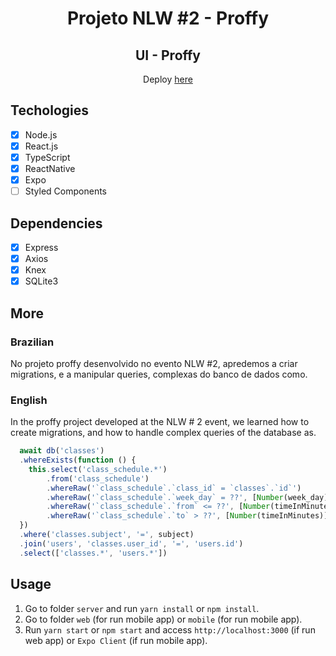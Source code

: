 <h1 align="center">
  Projeto NLW #2 - Proffy
</h1>

<h2 align="center">
  UI - Proffy<br />
</h2>
<p align="center">
  Deploy <a href="https://proffy-by-hallex.netlify.app">here</a>
</p>

## Techologies

- [x] Node.js
- [x] React.js
- [x] TypeScript
- [x] ReactNative
- [x] Expo
- [ ] Styled Components

## Dependencies
- [x] Express
- [x] Axios
- [x] Knex
- [x] SQLite3

## More
### Brazilian
No projeto proffy desenvolvido no evento NLW #2, apredemos a criar migrations, e a manipular queries, complexas
do banco de dados como.

### English
In the proffy project developed at the NLW # 2 event, we learned how to create migrations, and how to handle complex queries
of the database as.

```js
  await db('classes')
  .whereExists(function () {
    this.select('class_schedule.*')
        .from('class_schedule')
        .whereRaw('`class_schedule`.`class_id` = `classes`.`id`')
        .whereRaw('`class_schedule`.`week_day` = ??', [Number(week_day)])
        .whereRaw('`class_schedule`.`from` <= ??', [Number(timeInMinutes)])
        .whereRaw('`class_schedule`.`to` > ??', [Number(timeInMinutes)])
  })
  .where('classes.subject', '=', subject)
  .join('users', 'classes.user_id', '=', 'users.id')
  .select(['classes.*', 'users.*'])
```

## Usage

1. Go to folder `server` and run `yarn install` or `npm install`.<br />
2. Go to folder `web` (for run mobile app) or `mobile` (for run mobile app).<br />
3. Run `yarn start` or `npm start` and access `http://localhost:3000` (if run web app) or `Expo Client` (if run mobile app).<br />
